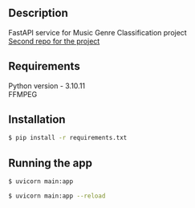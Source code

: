 ## Description

FastAPI service for Music Genre Classification project  
[Second repo for the project](https://github.com/Nirrax/Auth-api)

## Requirements

Python version - 3.10.11  
FFMPEG

## Installation

```bash
$ pip install -r requirements.txt
```

## Running the app

```bash
$ uvicorn main:app

$ uvicorn main:app --reload
```
